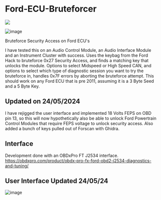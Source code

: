 # Ford-ECU-Bruteforcer

<a href="https://testerpresent.com.au/"><img src="https://img.shields.io/badge/Tester Present -Specialist Automotive Solutions-blue" /></a>

![image](https://github.com/jakka351/OpenJ2534/assets/57064943/d7fd8b9d-07d6-46fb-a249-773ad1ed46f7)

Bruteforce Security Access on Ford ECU's

I have tested this on an Audio Control Module, an Audio Interface Module and an Instrument Cluster with success. Uses the keybag from the Ford Hack to bruteforce 0x27 Security Access, and finds a matching key that unlocks the module. Options to select Midspeed or High Speed CAN, and options to select which type of diagnostic session you want to try the bruteforce in, handles 0x7F errors by aborting the bruteforce attempt. This should work on any Ford ECU that is pre 2011, assuming it is a 3 Byte Seed and a 5 Byte Key.

## Updated on 24/05/2024
I have rejigged the user interface and implemented 18 Volts FEPS on OBD pin 13, so this will now hypothetically also be able to unlock Ford Powertrain Control Modules that require FEPS voltage to unlock security access. Also added a bunch of keys pulled out of Forscan with Ghidra.

## Interface
Development done with an OBDxPro FT J2534 interface. <a href="https://obdxpro.com/product/obdx-pro-fx-ford-obd2-j2534-diagnostics-and-tuning/?ref=jakka351">https://obdxpro.com/product/obdx-pro-fx-ford-obd2-j2534-diagnostics-and-tuning/</a>

## User Interface Updated 24/05/24
![image](https://github.com/jakka351/Ford-ECU-Bruteforcer/assets/57064943/6674f594-5326-48ad-9a13-61a29fff8dbb)

